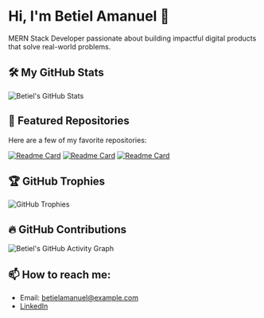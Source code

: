 # Hi, I'm Betiel Amanuel 👋
MERN Stack Developer passionate about building impactful digital products that solve real-world problems.

## 🛠 My GitHub Stats
![Betiel's GitHub Stats](https://github-readme-stats.vercel.app/api?username=betielamanuel&show_icons=true&theme=radical)

## 🌟 Featured Repositories
Here are a few of my favorite repositories:

[![Readme Card](https://github-readme-stats.vercel.app/api/pin/?username=betielamanuel&repo=task-list)](https://github.com/betielamanuel/task-list)
[![Readme Card](https://github-readme-stats.vercel.app/api/pin/?username=betielamanuel&repo=mern-auth)](https://github.com/betielamanuel/mern-auth)
[![Readme Card](https://github-readme-stats.vercel.app/api/pin/?username=betielamanuel&repo=image-finder-api)](https://github.com/betielamanuel/image-finder-api)

## 🏆 GitHub Trophies
![GitHub Trophies](https://github-profile-trophy.vercel.app/?username=betielamanuel)

## 🔥 GitHub Contributions
![Betiel's GitHub Activity Graph](https://activity-graph.herokuapp.com/graph?username=betielamanuel&theme=react-dark)

## 📫 How to reach me:
- Email: betielamanuel@example.com
- [LinkedIn](https://www.linkedin.com/in/betielamanuel)
